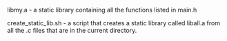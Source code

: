 libmy.a - a static library containing all the functions listed in main.h

create_static_lib.sh - a script that creates a static library called liball.a from all the .c files that are in the current directory.
